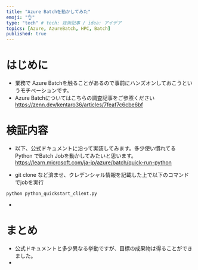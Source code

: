 ```yaml
---
title: "Azure Batchを動かしてみた"
emoji: "👌"
type: "tech" # tech: 技術記事 / idea: アイデア
topics: [Azure, AzureBatch, HPC, Batch]
published: true
---
```

# はじめに
- 業務で Azure Batchを触ることがあるので事前にハンズオンしておこうというモチベーションです。
- Azure Batchについてはこちらの調査記事をご参照ください
https://zenn.dev/kentaro36/articles/7feaf7c6cbe6bf

# 検証内容
- 以下、公式ドキュメントに沿って実装してみます。多少使い慣れてる Python でBatch Jobを動かしてみたいと思います。
https://learn.microsoft.com/ja-jp/azure/batch/quick-run-python

- git clone など済ませ、クレデンシャル情報を記載した上で以下のコマンドでjobを実行
```
python python_quickstart_client.py
```
-

# まとめ
- 公式ドキュメントと多少異なる挙動ですが、目標の成果物は得ることができました。
- 